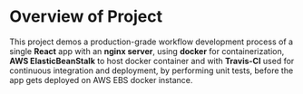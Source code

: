# Overview of Project

This project demos a production-grade workflow development process of a single **React** app with an **nginx server**, using **docker** for containerization, **AWS ElasticBeanStalk** to host docker container and with **Travis-CI** used for continuous integration and deployment, by performing unit tests, before the app gets deployed on AWS EBS docker instance.  
